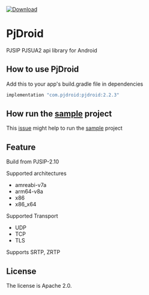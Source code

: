 [![Download](https://maven-badges.herokuapp.com/maven-central/com.pjdroid/pjdroid/badge.svg)](https://maven-badges.herokuapp.com/maven-central/com.pjdroid/pjdroid)

# PjDroid

PJSIP PJSUA2 api library for Android

## How to use PjDroid

Add this to your app's build.gradle file in dependencies

```bash
implementation "com.pjdroid:pjdroid:2.2.3"
```



## How run the [sample](https://github.com/mahmudur85/PjDroid/tree/master/sample) project

This [issue](https://github.com/mahmudur85/PjDroid/issues/1) might help to run the [sample](https://github.com/mahmudur85/PjDroid/tree/master/sample) project

## Feature

Build from PJSIP-2.10

Supported architectures

- amreabi-v7a
- arm64-v8a
- x86
- x86_x64

Supported Transport

- UDP
- TCP
- TLS

Supports SRTP, ZRTP

## License

The license is Apache 2.0.
